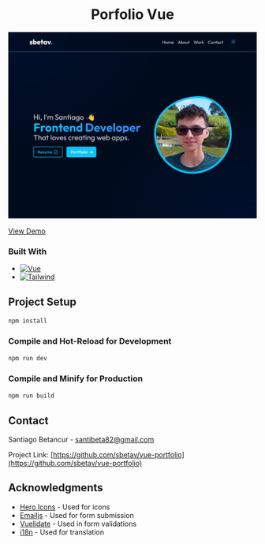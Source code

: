 <h1 align="center">Porfolio Vue</h1>

[![Portfolio Vue][product-screenshot]](https://sbetav.me)

<a align="center" href="https://sbetav.me">View Demo</a>

### Built With

- [![Vue][vue.js]][vue-url]
- [![Tailwind][tailwindcss]][tailwind-url]

## Project Setup

```sh
npm install
```

### Compile and Hot-Reload for Development

```sh
npm run dev
```

### Compile and Minify for Production

```sh
npm run build
```

## Contact

Santiago Betancur - santibeta82@gmail.com

Project Link: [https://github.com/sbetav/vue-portfolio](https://github.com/sbetav/vue-portfolio)

## Acknowledgments

- [Hero Icons](https://heroicons.com/) - Used for icons
- [Emailjs](https://www.emailjs.com/) - Used for form submission
- [Vuelidate](https://vuelidate-next.netlify.app/) - Used in form validations
- [i18n](https://vue-i18n.intlify.dev/) - Used for translation

[product-screenshot]: src/assets/img//projects/portfolio.webp
[vue.js]: https://img.shields.io/badge/Vue.js-35495E?style=for-the-badge&logo=vuedotjs&logoColor=4FC08D
[vue-url]: https://vuejs.org/
[tailwindcss]: https://img.shields.io/static/v1?style=for-the-badge&message=Tailwind+CSS&color=222222&logo=Tailwind+CSS&logoColor=06B6D4&label=
[tailwind-url]: https://tailwindcss.com/
